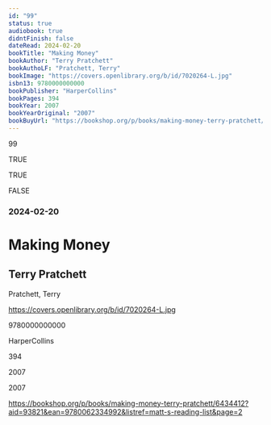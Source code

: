 ```yaml
---
id: "99"
status: true
audiobook: true
didntFinish: false
dateRead: 2024-02-20
bookTitle: "Making Money"
bookAuthor: "Terry Pratchett"
bookAuthoLF: "Pratchett, Terry"
bookImage: "https://covers.openlibrary.org/b/id/7020264-L.jpg"
isbn13: 9780000000000
bookPublisher: "HarperCollins"
bookPages: 394
bookYear: 2007
bookYearOriginal: "2007"
bookBuyUrl: "https://bookshop.org/p/books/making-money-terry-pratchett/6434412?aid=93821&ean=9780062334992&listref=matt-s-reading-list&page=2"
---
```

99

TRUE

TRUE

FALSE

### 2024-02-20

# Making Money

## Terry Pratchett

Pratchett, Terry

https://covers.openlibrary.org/b/id/7020264-L.jpg

9780000000000

HarperCollins

394

2007

2007

https://bookshop.org/p/books/making-money-terry-pratchett/6434412?aid=93821&ean=9780062334992&listref=matt-s-reading-list&page=2
